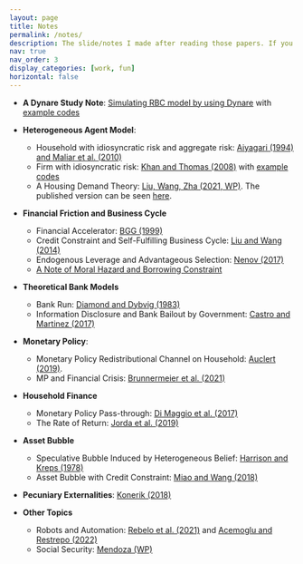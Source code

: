 ```yaml
---
layout: page
title: Notes
permalink: /notes/
description: The slide/notes I made after reading those papers. If you have any questions or find any typos, please email me!
nav: true
nav_order: 3
display_categories: [work, fun]
horizontal: false
---
```

- **A Dynare Study Note**: [Simulating RBC model by using Dynare](https://www.dropbox.com/scl/fi/kjjan3dqmbuzrpai3jkif/Dynare_tutorial.pdf?rlkey=om9svq98h74vp0z11wicescxo&dl=0) with [example codes](https://www.dropbox.com/scl/fo/22mmqve9rvvt3hmoe0l7g/AFp0wakYKnbQWXhJMN8roaM?rlkey=9f47o00pgdh3tbmtest5cb3zh&dl=0)

- **Heterogeneous Agent Model**:
  - Household with idiosyncratic risk and aggregate risk: [Aiyagari (1994) and Maliar et al. (2010)](https://www.dropbox.com/scl/fi/aqhu0d5492l4sx4vmad97/Aiyagari-1994-K-S-2010.pdf?rlkey=xk8jpgra71brqeip3ho1cahhx&dl=0)
  - Firm with idiosyncratic risk: [Khan and Thomas (2008)](https://www.dropbox.com/scl/fi/uzm7k3vpxmolldaapov1t/Khan-and-Thomas-2008.pdf?rlkey=4kl6x56osn5cbo9xe4dpu54c3&dl=0) with [example codes](https://www.dropbox.com/scl/fo/xl1zvj17prse0ubhzgzyy/AHl_6aSLQWdOoRi3CPlG8XQ?rlkey=e127c9hg0ic3d5y56bfko1n2f&dl=0)
  - A Housing Demand Theory: [Liu, Wang, Zha (2021, WP)](https://www.dropbox.com/scl/fi/kvbzdoqbxig86ussttiak/Liu-Wang-and-Zha-2021.pdf?rlkey=i9viji0qqgfdrtrwn5lq2hj2g&dl=0). The published version can be seen [here](https://www.sciencedirect.com/science/article/pii/S0022053122000746).

- **Financial Friction and Business Cycle**
  - Financial Accelerator: [BGG (1999)](https://www.dropbox.com/scl/fi/wh4nqwb4203fxrgy118wf/BGG.pdf?rlkey=tnkzu42qmzd06aeqwjcht0gve&dl=0)
  - Credit Constraint and Self-Fulfilling Business Cycle: [Liu and Wang (2014)](https://www.dropbox.com/scl/fi/7wesm43xpek5602bozu0g/Liu-and-Wang-2014.pdf?rlkey=uxxgigry1w2d18w7iiknn32m1&dl=0)
  - Endogenous Leverage and Advantageous Selection: [Nenov (2017)](https://www.dropbox.com/scl/fi/mjtr9h9odndris7mjw111/Nenov-2017.pdf?rlkey=fdpzatee5oio2xreymf1u5si1&dl=0)
  - [A Note of Moral Hazard and Borrowing Constraint](https://www.dropbox.com/scl/fi/5urxkkvq8rourbm3qu6i9/1_MM-theorem-and-borrowing-constraint.pdf?rlkey=jbcmdt7kf7l7uofso4deqqcit&dl=0)
 
- **Theoretical Bank Models**
  -  Bank Run: [Diamond and Dybvig (1983)](https://www.dropbox.com/scl/fi/2onisbrq6n8z63f4rqdwv/Diamond-Dyvbig-1983.pdf?rlkey=en2hr1f73h4xwobegx14o2k81&dl=0)
  -  Information Disclosure and Bank Bailout by Government: [Castro and Martinez (2017)](https://www.dropbox.com/scl/fi/srdn8crzr4r1gkork04bn/Castro-and-Martinez-2017.pdf?rlkey=tqt8ygzx7fwathgamw4mk50ed&dl=0)

- **Monetary Policy**:
  - Monetary Policy Redistributional Channel on Household: [Auclert (2019)](https://www.dropbox.com/scl/fi/mvmdhkyae1m3ho088r5jm/Auclert-2019.pdf?rlkey=wr6fvozbq5uquydgy8rcpt8ph&dl=0).
  - MP and Financial Crisis: [Brunnermeier et al. (2021)](https://www.dropbox.com/scl/fi/yx6mb0yyku62xxs810odr/Brunnermeier-et-al.-2021.pdf?rlkey=3034wib26z2e2qo4x2i8d99gt&dl=0)

- **Household Finance**
  - Monetary Policy Pass-through: [Di Maggio et al. (2017)](https://www.dropbox.com/scl/fi/brcjlw6lg3mwfx434ic9s/Di-Maggio-et-al.-2017.pdf?rlkey=3b590zokp617n36r63rbyq9lb&dl=0)
  - The Rate of Return: [Jorda et al. (2019)](https://www.dropbox.com/scl/fi/wq5en69y40lkr01icpgp1/Jorda-et-al.-2019.pdf?rlkey=b8m66f1tj7ibexx36961oaf8f&dl=0)
 
- **Asset Bubble**
  - Speculative Bubble Induced by Heterogeneous Belief: [Harrison and Kreps (1978)](https://www.dropbox.com/scl/fi/evxf7apswe6xjoonhbcd1/Harrison-and-Kreps-1978.pdf?rlkey=hvpgrks13ocbki1r34zbheam7&dl=0)
  - Asset Bubble with Credit Constraint: [Miao and Wang (2018)](https://www.dropbox.com/scl/fi/frfiat05ppcze5wnd706l/Miao-and-Wang-2018.pdf?rlkey=35yb0mvdc99t3n9nzuqh2mog)

- **Pecuniary Externalities**: [Konerik (2018)](https://www.dropbox.com/scl/fi/t8ybqsbs3cdl4nikh7q5c/Konerik-2018.pdf?rlkey=lzm82dl19t7qs4q6ioh588ar5&dl=0)

- **Other Topics**
  - Robots and Automation: [Rebelo et al. (2021)](https://www.dropbox.com/scl/fi/cp16j52oplu7ru618kj2u/Rebelo-et-al-2021.pdf?rlkey=x0hcud8utbptqmzaz3sdxv3ac&dl=0) and [Acemoglu and Restrepo (2022)](https://www.dropbox.com/scl/fi/tey0wdeasc0dvr2ty58wm/Acemoglu-and-Restrepo-2022.pdf?rlkey=5t2qoq33safsg3iab7c1394a9&dl=0)
  - Social Security: [Mendoza (WP)](https://www.dropbox.com/scl/fi/kihq1xwfw75t5hkr27vtr/Mendoza.pdf?rlkey=hwoyp0iig5poh883ecnq9njrx&dl=0)
